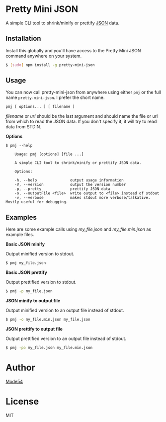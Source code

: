 # Pretty Mini JSON

A simple CLI tool to shrink/minify or prettify [JSON](http://json.org) data.

## Installation
Install this globally and you'll have access to the Pretty Mini JSON command anywhere on your system.

```sh
$ [sudo] npm install -g pretty-mini-json
```

## Usage
You can now call pretty-mini-json from anywhere using either `pmj` or the full name `pretty-mini-json`. I prefer the short name.


```sh
pmj [ options... ] [ filename ]
```

*filename* or *url* should be the last argument and should name the file or url from which to read the JSON data. If you don't specify it, it will try to read data from STDIN.


**Options**

```
$ pmj --help

	Usage: pmj [options] [file ...]

	A simple CLI tool to shrink/minify or prettify JSON data.

	Options:

	-h, --help               output usage information
	-V, --version            output the version number
	-p, --pretty             prettify JSON data
	-o, --outputFile <file>  write output to <file> instead of stdout
	-v, --verbose            makes stdout more verbose/talkative. Mostly useful for debugging.
```

## Examples

Here are some example calls using *my_file.json* and *my_file.min.json* as example files.

**Basic JSON minify**

Output minified version to stdout.
```sh
$ pmj my_file.json
```

**Basic JSON prettify**

Output prettified version to stdout.
```sh
$ pmj -p my_file.json
```

**JSON minify to output file**

Output minified version to an output file instead of stdout.
```sh
$ pmj -o my_file.min.json my_file.json
```

**JSON prettify to output file**

Output prettified version to an output file instead of stdout.
```sh
$ pmj -po my_file.json my_file.min.json
```

# Author
[Mode54](http://Mode54.com)

# License

MIT
